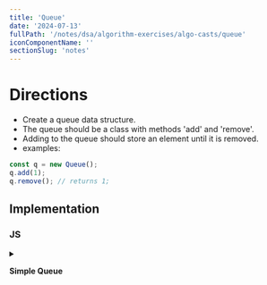 ```yaml
---
title: 'Queue'
date: '2024-07-13'
fullPath: '/notes/dsa/algorithm-exercises/algo-casts/queue'
iconComponentName: ''
sectionSlug: 'notes'
---
```


# Directions

- Create a queue data structure.
- The queue should be a class with methods 'add' and 'remove'.
- Adding to the queue should store an element until it is removed.
- examples:
```js
const q = new Queue();
q.add(1);
q.remove(); // returns 1;
```

## Implementation

### JS

<details>

<summary>

**Simple Queue**

</summary>

```javascript
class Queue {
    constructor() {
        this.data = [];
    }

    printData() {
        console.log(JSON.stringify(this.data, null, 4));
    }

    add(record) {
        this.data.unshift(record);
    }

    peek() {
        const lastIndex = this.data.length > 0 ? this.data.length - 1 : 0;
        return this.data[lastIndex];
    }

    remove() {
        return this.data.pop();
    }
}
```

</details>
